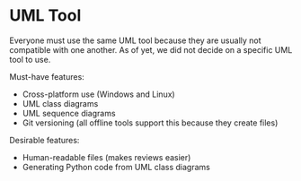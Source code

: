 # UML Tool
Everyone must use the same UML tool because they are usually not compatible with one another.
As of yet, we did not decide on a specific UML tool to use.

Must-have features:

- Cross-platform use (Windows and Linux)
- UML class diagrams
- UML sequence diagrams
- Git versioning (all offline tools support this because they create files)

Desirable features:

- Human-readable files (makes reviews easier)
- Generating Python code from UML class diagrams
